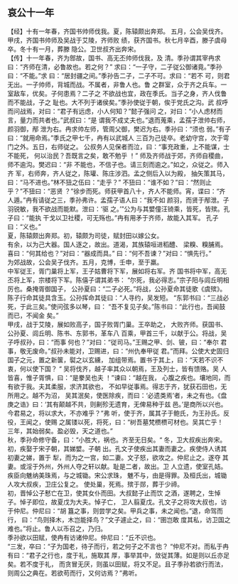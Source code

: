 ## 哀公十一年

【经】十有一年春，齐国书帅师伐我。夏，陈辕颇出奔郑。
五月，公会吴伐齐。甲戌，齐国书帅师及吴战于艾陵，齐师败
绩，获齐国书。秋七月辛酉，滕子虞母卒。冬十有一月，葬滕
隐公。卫世叔齐出奔宋。  
【传】十一年春，齐为鄎故，国书、高无丕帅师伐我，及
清。季孙谓其宰冉求曰：“齐师在清，必鲁故也。若之何？”
求曰：“一子守，二子従公御诸竟。”季孙曰：“不能。”求
曰：“居封疆之间。”季孙告二子，二子不可。求曰：“若不
可，则君无出。一子帅师，背城而战。不属者，非鲁人也。鲁
之群室，众于齐之兵车。一室敌车，优矣。子何患焉？二子之
不欲战也宜，政在季氏。当子之身，齐人伐鲁而不能战，子之
耻也。大不列于诸侯矣。”季孙使従于朝，俟于党氏之沟。武
叔呼而问战焉，对曰：“君子有远虑，小人何知？”懿子强问
之，对曰：“小人虑材而言，量力而共者也。”武叔曰：“是
谓我不成丈夫也。”退而蒐乘，孟孺子泄帅右师，颜羽御，邴
泄为右。冉求帅左师，管周父御，樊迟为右。季孙曰：“须也
弱。”有子曰：“就用命焉。”季氏之甲七千，冉有以武城人
三百为己徒卒。老幼守宫，次于雩门之外。五日，右师従之。
公叔务人见保者而泣，曰：“事充政重，上不能谋，士不能死，
何以治民？吾既言之矣，敢不勉乎 ！”
师及齐师战于郊，齐师自稷曲，师不逾沟。樊迟曰：“非
不能也，不信子也。请三刻而逾之。”如之，众従之。师入齐
军，右师奔，齐人従之，陈瓘、陈庄涉泗。孟之侧后入以为殿，
抽矢策其马，曰：“马不进也。”林不狃之伍曰：“走乎？”
不狃曰：“谁不如？”曰：“然则止乎？”不狃曰：“恶贤
？”徐步而死。师获甲首八十，齐人不能师。宵，谍曰：“齐
人遁。”冉有请従之三，季孙弗许。孟孺子语人曰：“我不如
颜羽，而贤于邴泄。子羽锐敏，我不欲战而能默。泄曰：‘驱
之。’”公为与其嬖僮汪锜乘，皆死，皆殡。孔子曰：“能执
干戈以卫社稷，可无殇也。”冉有用矛于齐师，故能入其军。
孔子曰：“义也。”  
夏，陈辕颇出奔郑。初，辕颇为司徒，赋封田以嫁公女。  
有余，以为己大器。国人逐之，故出。道渴，其族辕咺进稻醴、
梁糗、糗脯焉。喜曰：“何其给也？”对曰：“器成而具。”
曰：“何不吾谏？”对曰：“惧先行。”  
为郊战故，公会吴子伐齐。五月，克博，壬申，至于羸。  
中军従王，胥门巢将上军，王子姑曹将下军，展如将右军。齐
国书将中军，高无丕将上军，宗楼将下军。陈僖子谓其弟书：
“尔死，我必得志。”宗子阳与闾丘明相厉也。桑掩胥御国子，
公孙夏曰：“二子必死。”将战，公孙夏命其徒歌《虞殡》。
陈子行命其徒具含玉。公孙挥命其徒曰：“人寻约，吴发短。
“东郭书曰：“三战必死，于此三矣。”使问弦多以琴，曰：
“吾不复见子矣。”陈书曰：“此行也，吾闻鼓而已，不闻金
矣。”  
甲戌，战于艾陵，展如败高子，国子败胥门巢。王卒助之，
大败齐师。获国书、公孙夏、闾丘明、陈书、东郭书，革车八
百乘，甲首三千，以献于公。将战，吴子呼叔孙，曰：“而事
何也？”对曰：“従司马。”王赐之甲、剑、铍，曰：“奉尔
君事，敬无废命。”叔孙未能对，卫赐进，曰：“州仇奉甲従
君。”而拜。公使大史固归国子之元，置之新箧，褽之以玄纁，
加组带焉。置书于其上，曰：“天若不识不衷，何以使下国？
“
吴将伐齐，越子率其众以朝焉，王及列士，皆有馈赂。吴
人皆喜，惟子胥惧，曰：“是豢吴也夫 ！”谏曰：“越在我，
心腹之疾也。壤地同，而有欲于我。夫其柔服，求济其欲也，
不如早従事焉。得志于齐，犹获石田也，无所用之。越不为沼，
吴其泯矣，使医除疾，而曰：‘必遗类焉’者，未之有也。《盘
庚之诰》曰：‘其有颠越不共，则劓殄无遗育，无俾易种于兹
邑。’是商所以兴也。今君易之，将以求大，不亦难乎？”弗
听，使于齐，属其子于鲍氏，为王孙氏。反役，王闻之，使赐
之属镂以死，将死，曰：“树吾墓梵槚槚可材也。吴其亡乎！
三年，其始弱矣。盈必毁，天之道也。”  
秋，季孙命修守备，曰：“小胜大，祸也。齐至无日矣。“
冬，卫大叔疾出奔宋。初，疾娶于宋子朝，其娣嬖。子朝
出。孔文子使疾出其妻而妻之。疾使侍人诱其初妻之娣，置于
犁，而为之一宫，如二妻。文子怒，欲攻之。仲尼止之。遂夺
其妻。或淫于外州，外州人夺之轩以献。耻是二者，故出。卫
人立遗，使室孔姞。疾臣向魋纳美珠焉，与之城锄。宋公求珠，
魋不与，由是得罪。及桓氏出，城锄人攻大叔疾，卫庄公复之。
使处巢，死焉。殡于郧，葬于少禘。  
初，晋悼公子慭亡在卫，使其女仆而田。大叔懿子止而饮
之酒，遂聘之，生悼子。悼子即位，故夏戊为大夫。悼子亡，
卫人翦夏戊。孔文子之将攻大叔也，访于仲尼。仲尼曰：“胡
簋之事，则尝学之矣。甲兵之事，未之闻也。”退，命驾而行，
曰：“鸟则择木，木岂能择鸟？”文子遽止之，曰：“圉岂敢
度其私，访卫国之难也。”将止。鲁人以币召之，乃归。  
季孙欲以田赋，使冉有访诸仲尼。仲尼曰：“丘不识也。  
“三发，卒曰：“子为国老，待子而行，若之何子之不言也？
“仲尼不对。而私于冉有曰：“君子之行也，度于礼，施取其
厚，事举其中，敛従其薄。如是则以丘亦足矣。若不度于礼，
而贪冒无厌，则虽以田赋，将又不足。且子季孙若欲行而法，
则周公之典在。若欲苟而行，又何访焉？”弗听。  

